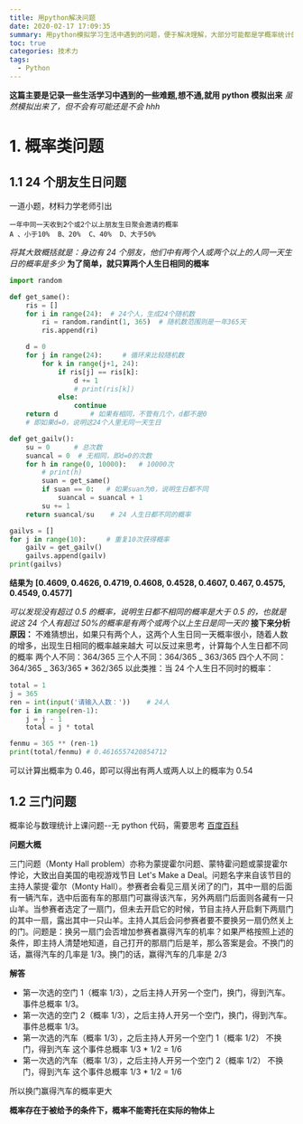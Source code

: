 ```yaml
---
title: 用python解决问题
date: 2020-02-17 17:09:35
summary: 用python模拟学习生活中遇到的问题，便于解决理解，大部分可能都是学概率统计的时候遇到的问题
toc: true
categories: 技术力
tags:
  - Python
---
```


**这篇主要是记录一些生活学习中遇到的一些难题,想不通,就用 python 模拟出来**
_虽然模拟出来了，但不会有可能还是不会 hhh_

<!--more-->

# 1. 概率类问题

## 1.1 24 个朋友生日问题

一道小题，材料力学老师引出

```
一年中同一天收到2个或2个以上朋友生日聚会邀请的概率
A 、小于10%  B、20%  C、40%  D、大于50%
```

_将其大致概括就是：身边有 24 个朋友，他们中有两个人或两个以上的人同一天生日的概率是多少_
**为了简单，就只算两个人生日相同的概率**

```py
import random

def get_same():
    ris = []
    for i in range(24):  # 24个人，生成24个随机数
        ri = random.randint(1, 365)  # 随机数范围则是一年365天
        ris.append(ri)

    d = 0
    for j in range(24):     # 循环来比较随机数
        for k in range(j+1, 24):
            if ris[j] == ris[k]:
                d += 1
                # print(ris[k])
            else:
                continue
    return d        # 如果有相同，不管有几个，d都不是0
    # 即如果d=0，说明这24个人里无同一天生日

def get_gailv():
    su = 0      # 总次数
    suancal = 0  # 无相同，即d=0的次数
    for h in range(0, 10000):   # 10000次
        # print(h)
        suan = get_same()
        if suan == 0:   # 如果suan为0，说明生日都不同
            suancal = suancal + 1
        su += 1
    return suancal/su    # 24 人生日都不同的概率

gailvs = []
for j in range(10):     # 重复10次获得概率
    gailv = get_gailv()
    gailvs.append(gailv)
print(gailvs)
```

**结果为**
**[0.4609, 0.4626, 0.4719, 0.4608, 0.4528, 0.4607, 0.467, 0.4575, 0.4549, 0.4577]**

_可以发现没有超过 0.5 的概率，说明生日都不相同的概率是大于 0.5 的，也就是说这 24 个人有超过 50%的概率是有两个或两个以上生日是同一天的_
**接下来分析原因：**
不难猜想出，如果只有两个人，这两个人生日同一天概率很小，随着人数的增多，出现生日相同的概率越来越大
可以反过来思考，计算每个人生日都不同的概率
两个人不同：364/365
三个人不同：364/365 _ 363/365
四个人不同：364/365 _ 363/365 \* 362/365
以此类推：当 24 个人生日不同时的概率：

```py
total = 1
j = 365
ren = int(input('请输入人数：'))    # 24人
for i in range(ren-1):
    j = j - 1
    total = j * total

fenmu = 365 ** (ren-1)
print(total/fenmu) # 0.4616557420854712
```

可以计算出概率为 0.46，即可以得出有两人或两人以上的概率为 0.54

## 1.2 三门问题

概率论与数理统计上课问题--无 python 代码，需要思考
[百度百科](https://baike.baidu.com/item/%E4%B8%89%E9%97%A8%E9%97%AE%E9%A2%98/1242689?fr=aladdin)

**问题大概**

三门问题（Monty Hall problem）亦称为蒙提霍尔问题、蒙特霍问题或蒙提霍尔悖论，大致出自美国的电视游戏节目 Let's Make a Deal。问题名字来自该节目的主持人蒙提·霍尔（Monty Hall）。参赛者会看见三扇关闭了的门，其中一扇的后面有一辆汽车，选中后面有车的那扇门可赢得该汽车，另外两扇门后面则各藏有一只山羊。当参赛者选定了一扇门，但未去开启它的时候，节目主持人开启剩下两扇门的其中一扇，露出其中一只山羊。主持人其后会问参赛者要不要换另一扇仍然关上的门。问题是：换另一扇门会否增加参赛者赢得汽车的机率？如果严格按照上述的条件，即主持人清楚地知道，自己打开的那扇门后是羊，那么答案是会。不换门的话，赢得汽车的几率是 1/3。换门的话，赢得汽车的几率是 2/3

**解答**

- 第一次选的空门 1（概率 1/3），之后主持人开另一个空门，换门，得到汽车。事件总概率 1/3。
- 第一次选的空门 2（概率 1/3），之后主持人开另一个空门，换门，得到汽车。事件总概率 1/3。
- 第一次选的汽车（概率 1/3），之后主持人开另一个空门 1（概率 1/2）
  不换门，得到汽车 这个事件总概率 1/3 \* 1/2 = 1/6
- 第一次选的汽车（概率 1/3），之后主持人开另一个空门 2（概率 1/2）
  不换门，得到汽车 这个事件总概率 1/3 \* 1/2 = 1/6

所以换门赢得汽车的概率更大

**概率存在于被给予的条件下，概率不能寄托在实际的物体上**

